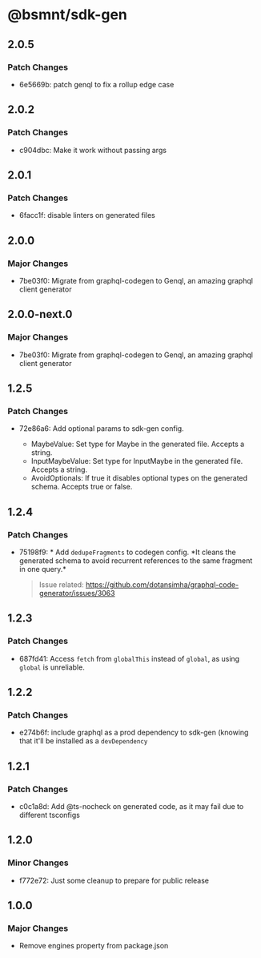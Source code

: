 # @bsmnt/sdk-gen

## 2.0.5

### Patch Changes

- 6e5669b: patch genql to fix a rollup edge case

## 2.0.2

### Patch Changes

- c904dbc: Make it work without passing args

## 2.0.1

### Patch Changes

- 6facc1f: disable linters on generated files

## 2.0.0

### Major Changes

- 7be03f0: Migrate from graphql-codegen to Genql, an amazing graphql client generator

## 2.0.0-next.0

### Major Changes

- 7be03f0: Migrate from graphql-codegen to Genql, an amazing graphql client generator

## 1.2.5

### Patch Changes

- 72e86a6: Add optional params to sdk-gen config.

  - MaybeValue: Set type for Maybe in the generated file. Accepts a string.
  - InputMaybeValue: Set type for InputMaybe in the generated file. Accepts a string.
  - AvoidOptionals: If true it disables optional types on the generated schema. Accepts true or false.

## 1.2.4

### Patch Changes

- 75198f9: * Add `dedupeFragments` to codegen config. *It cleans the generated schema to avoid recurrent references to the same fragment in one query.\*

  > Issue related: https://github.com/dotansimha/graphql-code-generator/issues/3063

## 1.2.3

### Patch Changes

- 687fd41: Access `fetch` from `globalThis` instead of `global`, as using `global` is unreliable.

## 1.2.2

### Patch Changes

- e274b6f: include graphql as a prod dependency to sdk-gen (knowing that it'll be installed as a `devDependency`

## 1.2.1

### Patch Changes

- c0c1a8d: Add @ts-nocheck on generated code, as it may fail due to different tsconfigs

## 1.2.0

### Minor Changes

- f772e72: Just some cleanup to prepare for public release

## 1.0.0

### Major Changes

- Remove engines property from package.json
